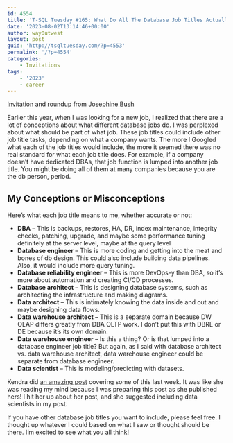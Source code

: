 ```yaml
---
id: 4554
title: 'T-SQL Tuesday #165: What Do All The Database Job Titles Actually Mean?'
date: '2023-08-02T13:14:46+00:00'
author: way0utwest
layout: post
guid: 'http://tsqltuesday.com/?p=4553'
permalink: '/?p=4554'
categories:
    - Invitations
tags:
    - '2023'
    - career
---
```


[Invitation](https://sqlkitty.com/t-sql-tuesday-165-database-job-titles/) and [roundup](https://sqlkitty.com/t-sql-tuesday-165-database-job-titles-roundup/) from [Josephine Bush](https://sqlkitty.com/)

Earlier this year, when I was looking for a new job, I realized that there are a lot of conceptions about what different database jobs do. I was perplexed about what should be part of what job. These job titles could include other job title tasks, depending on what a company wants. The more I Googled what each of the job titles would include, the more it seemed there was no real standard for what each job title does. For example, if a company doesn’t have dedicated DBAs, that job function is lumped into another job title. You might be doing all of them at many companies because you are the db person, period.

## My Conceptions or Misconceptions

Here’s what each job title means to me, whether accurate or not:

- **DBA** – This is backups, restores, HA, DR, index maintenance, integrity checks, patching, upgrade, and maybe some performance tuning definitely at the server level, maybe at the query level
- **Database engineer** – This is more coding and getting into the meat and bones of db design. This could also include building data pipelines. Also, it would include more query tuning.
- **Database reliability engineer** – This is more DevOps-y than DBA, so it’s more about automation and creating CI/CD processes.
- **Database architect** – This is designing database systems, such as architecting the infrastructure and making diagrams.
- **Data architect** – This is intimately knowing the data inside and out and maybe designing data flows.
- **Data warehouse architect** – This is a separate domain because DW OLAP differs greatly from DBA OLTP work. I don’t put this with DBRE or DE because it’s its own domain.
- **Data warehouse engineer** – Is this a thing? Or is that lumped into a database engineer job title? But again, as I said with database architect vs. data warehouse architect, data warehouse engineer could be separate from database engineer.
- **Data scientist** – This is modeling/predicting with datasets.

Kendra did [an amazing post](https://littlekendra.com/2023/07/26/data-careers-dba-dbre-data-engineer/) covering some of this last week. It was like she was reading my mind because I was preparing this post as she published hers! I hit her up about her post, and she suggested including data scientists in my post.

If you have other database job titles you want to include, please feel free. I thought up whatever I could based on what I saw or thought should be there. I’m excited to see what you all think!